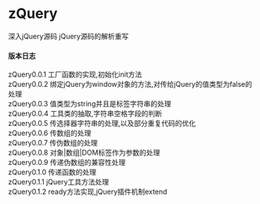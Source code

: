 # zQuery
深入jQuery源码
jQuery源码的解析重写

#### 版本日志
zQuery0.0.1 工厂函数的实现,初始化init方法<br>
zQuery0.0.2 绑定jQuery为window对象的方法,对传给jQuery的值类型为false的处理<br>
zQuery0.0.3 值类型为string并且是标签字符串的处理<br>
zQuery0.0.4 工具类的抽取,字符串空格字段的判断<br>
zQuery0.0.5 传选择器字符串的处理,以及部分重复代码的优化<br>
zQuery0.0.6 传数组的处理<br>
zQuery0.0.7 传伪数组的处理<br>
zQuery0.0.8 对象|数组|DOM标签作为参数的处理<br>
zQuery0.0.9 传递伪数组的兼容性处理<br>
zQuery0.1.0 传递函数的处理<br>
zQuery0.1.1 jQuery工具方法处理<br>
zQuery0.1.2 ready方法实现,jQuery插件机制extend<br>